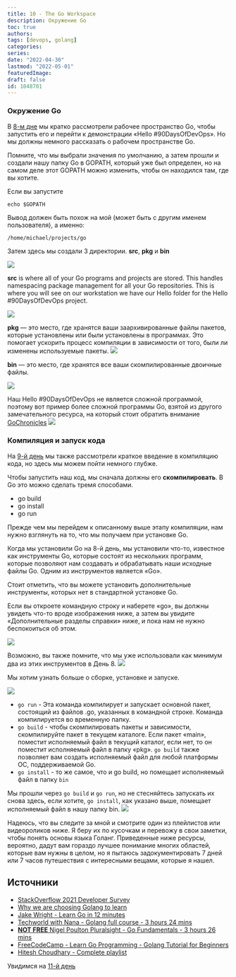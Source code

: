 ```yaml
---
title: 10 - The Go Workspace 
description: Окружение Go
toc: true
authors:
tags: [devops, golang]
categories:
series: 
date: "2022-04-30"
lastmod: "2022-05-01"
featuredImage:
draft: false
id: 1048701
---
```


### Окружение Go 

В [8-м дне](../day08) мы кратко рассмотрели рабочее пространство Go, чтобы запустить его и перейти к демонстрации «Hello #90DaysOfDevOps». Но мы должны немного рассказать о рабочем пространстве Go.

Помните, что мы выбрали значения по умолчанию, а затем прошли и создали нашу папку Go в GOPATH, который уже был определен, но на самом деле этот GOPATH можно изменить, чтобы он находился там, где вы хотите.

Если вы запустите
```
echo $GOPATH
``` 
Вывод должен быть похож на мой (может быть с другим именем пользователя), а именно:

```
/home/michael/projects/go
```
Затем здесь мы создали 3 директории. **src**, **pkg** и **bin**

![](../images/Day10_Go1.png?v1)

**src** is where all of your Go programs and projects are stored. This handles namespacing package management for all your Go repositories. This is where you will see on our workstation we have our Hello folder for the Hello #90DaysOfDevOps project.

![](../images/Day10_Go2.png?v1)

**pkg** — это место, где хранятся ваши заархивированные файлы пакетов, которые установлены или были установлены в программах. Это помогает ускорить процесс компиляции в зависимости от того, были ли изменены используемые пакеты.
![](../images/Day10_Go3.png?v1)

**bin** — это место, где хранятся все ваши скомпилированные двоичные файлы.

![](../images/Day10_Go4.png?v1)

Наш Hello #90DaysOfDevOps не является сложной программой, поэтому вот пример более сложной программы Go, взятой из другого замечательного ресурса, на который стоит обратить внимание [GoChronicles](https://gochronicles.com/)
![](../images/Day10_Go5.png?v1)
### Компиляция и запуск кода
На [9-й день](../day09) мы также рассмотрели краткое введение в компиляцию кода, но здесь мы можем пойти немного глубже.

Чтобы запустить наш код, мы сначала должны его **скомпилировать**. В Go это можно сделать тремя способами.
- go build
- go install
- go run 

Прежде чем мы перейдем к описанному выше этапу компиляции, нам нужно взглянуть на то, что мы получаем при установке Go.

Когда мы установили Go на 8-й день, мы установили что-то, известное как инструменты Go, которые состоят из нескольких программ, которые позволяют нам создавать и обрабатывать наши исходные файлы Go. Одним из инструментов является «Go».

Стоит отметить, что вы можете установить дополнительные инструменты, которых нет в стандартной установке Go.

Если вы откроете командную строку и наберете «go», вы должны увидеть что-то вроде изображения ниже, а затем вы увидите «Дополнительные разделы справки» ниже, и пока нам не нужно беспокоиться об этом.

![](../images/Day10_Go6.png?v1)

Возможно, вы также помните, что мы уже использовали как минимум два из этих инструментов в День 8.
![](../images/Day10_Go7.png?v1)

Мы хотим узнать больше о сборке, установке и запуске.

![](../images/Day10_Go8.png?v1)

- `go run` - Эта команда компилирует и запускает основной пакет, состоящий из файлов .go, указанных в командной строке. Команда компилируется во временную папку.
- `go build` - чтобы скомпилировать пакеты и зависимости, скомпилируйте пакет в текущем каталоге. Если пакет «main», поместит исполняемый файл в текущий каталог, если нет, то он поместит исполняемый файл в папку «pkg». `go build` также позволяет вам создать исполняемый файл для любой платформы ОС, поддерживаемой Go.
- `go install` - то же самое, что и go build, но помещает исполняемый файл в папку `bin`

Мы прошли через `go build` и `go run`, но не стесняйтесь запускать их снова здесь, если хотите, `go install`, как указано выше, помещает исполняемый файл в нашу папку bin.
![](../images/Day10_Go9.png?v1)

Надеюсь, что вы следите за мной и смотрите один из плейлистов или видеороликов ниже. Я беру их по кусочкам и перевожу в свои заметки, чтобы понять основы языка Голанг. Приведенные ниже ресурсы, вероятно, дадут вам гораздо лучшее понимание многих областей, которые вам нужны в целом, но я пытаюсь задокументировать 7 дней или 7 часов путешествия с интересными вещами, которые я нашел.
## Источники

- [StackOverflow 2021 Developer Survey](https://insights.stackoverflow.com/survey/2021)
- [Why we are choosing Golang to learn](https://www.youtube.com/watch?v=7pLqIIAqZD4&t=9s)
- [Jake Wright - Learn Go in 12 minutes](https://www.youtube.com/watch?v=C8LgvuEBraI&t=312s) 
- [Techworld with Nana - Golang full course - 3 hours 24 mins](https://www.youtube.com/watch?v=yyUHQIec83I) 
- [**NOT FREE** Nigel Poulton Pluralsight - Go Fundamentals - 3 hours 26 mins](https://www.pluralsight.com/courses/go-fundamentals) 
- [FreeCodeCamp -  Learn Go Programming - Golang Tutorial for Beginners](https://www.youtube.com/watch?v=YS4e4q9oBaU&t=1025s) 
- [Hitesh Choudhary - Complete playlist](https://www.youtube.com/playlist?list=PLRAV69dS1uWSR89FRQGZ6q9BR2b44Tr9N) 

Увидимся на [11-й день](../day11)
